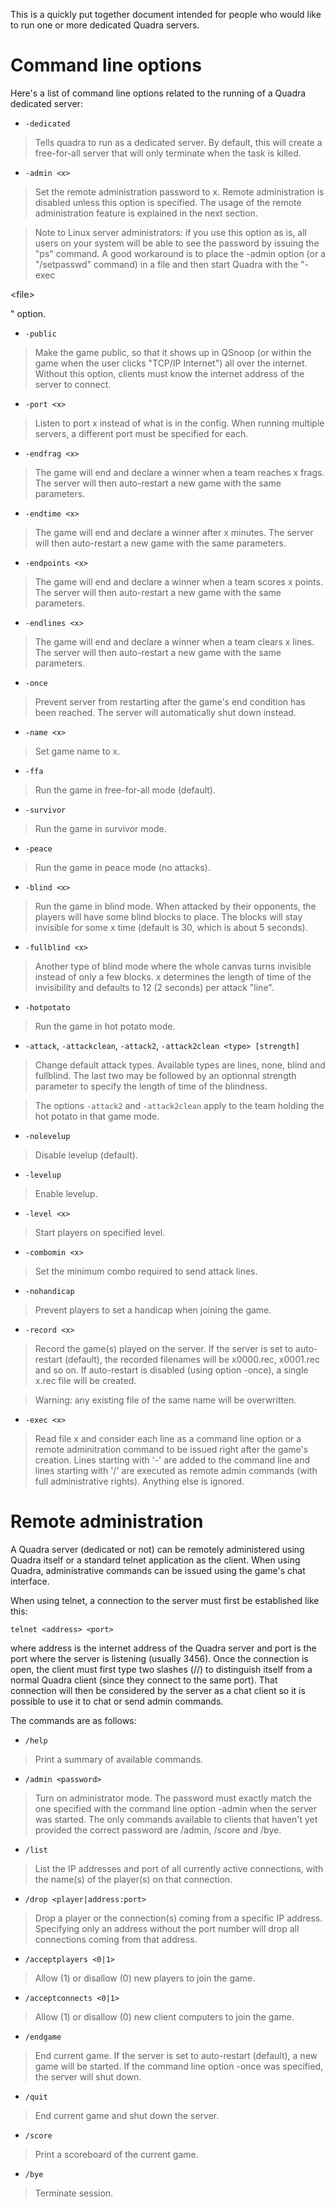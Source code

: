 This is a quickly put together document intended for people who
would like to run one or more dedicated Quadra servers.

# Command line options #

Here's a list of command line options related to the running of a Quadra dedicated server:

  * `-dedicated`

> Tells quadra to run as a dedicated server. By default, this will create a free-for-all server that will only terminate when the task is killed.

  * `-admin <x>`

> Set the remote administration password to x. Remote administration is disabled unless this option is specified. The usage of the remote administration feature is explained in the next section.

> Note to Linux server administrators: if you use this option as is, all users on your system will be able to see the password by issuing the "ps" command. A good workaround is to place the -admin option (or a "/setpasswd" command) in a file and then start Quadra with the "-exec 

&lt;file&gt;

" option.

  * `-public`

> Make the game public, so that it shows up in QSnoop (or within the game when the user clicks "TCP/IP Internet") all over the internet. Without this option, clients must know the internet address of the server to connect.

  * `-port <x>`

> Listen to port x instead of what is in the config.  When running multiple servers, a different port must be specified for each.

  * `-endfrag <x>`

> The game will end and declare a winner when a team reaches x frags. The server will then auto-restart a new game with the same parameters.

  * `-endtime <x>`

> The game will end and declare a winner after x minutes. The server will then auto-restart a new game with the same parameters.

  * `-endpoints <x>`

> The game will end and declare a winner when a team scores x points. The server will then auto-restart a new game with the same parameters.

  * `-endlines <x>`

> The game will end and declare a winner when a team clears x lines. The server will then auto-restart a new game with the same parameters.

  * `-once`

> Prevent server from restarting after the game's end condition has been reached. The server will automatically shut down instead.

  * `-name <x>`

> Set game name to x.

  * `-ffa`

> Run the game in free-for-all mode (default).

  * `-survivor`

> Run the game in survivor mode.

  * `-peace`

> Run the game in peace mode (no attacks).

  * `-blind <x>`

> Run the game in blind mode. When attacked by their opponents, the players will have some blind blocks to place. The blocks will stay invisible for some x time (default is 30, which is about 5 seconds).

  * `-fullblind <x>`

> Another type of blind mode where the whole canvas turns invisible instead of only a few blocks. x determines the length of time of the invisibility and defaults to 12 (2 seconds) per attack "line".

  * `-hotpotato`

> Run the game in hot potato mode.

  * `-attack`, `-attackclean`, `-attack2`, `-attack2clean <type> [strength]`

> Change default attack types. Available types are lines, none, blind and fullblind. The last two may be followed by an optionnal strength parameter to specify the length of time of the blindness.

> The options `-attack2` and `-attack2clean` apply to the team holding the hot potato in that game mode.

  * `-nolevelup`

> Disable levelup (default).

  * `-levelup`

> Enable levelup.

  * `-level <x>`

> Start players on specified level.

  * `-combomin <x>`

> Set the minimum combo required to send attack lines.

  * `-nohandicap`

> Prevent players to set a handicap when joining the game.

  * `-record <x>`

> Record the game(s) played on the server. If the server is set to auto-restart (default), the recorded filenames will be x0000.rec, x0001.rec and so on. If auto-restart is disabled (using option -once), a single x.rec file will be created.

> Warning: any existing file of the same name will be overwritten.

  * `-exec <x>`

> Read file x and consider each line as a command line option or a remote adminitration command to be issued right after the game's creation. Lines starting with '-' are added to the command line and lines starting with '/' are executed as remote admin commands (with full administrative rights). Anything else is ignored.

# Remote administration #

A Quadra server (dedicated or not) can be remotely administered using Quadra itself or a standard telnet application as the client. When using Quadra, administrative commands can be issued using the game's chat interface.

When using telnet, a connection to the server must first be established like this:

```
telnet <address> <port>
```

where address is the internet address of the Quadra server and port is the port where the server is listening (usually 3456). Once the connection is open, the client must first type two slashes (//) to distinguish itself from a normal Quadra client (since they connect to the same port). That connection will then be considered by the server as a chat client so it is possible to use it to chat or send admin commands.

The commands are as follows:

  * `/help`

> Print a summary of available commands.

  * `/admin <password>`

> Turn on administrator mode. The password must exactly match the one specified with the command line option -admin when the server was started. The only commands available to clients that haven't yet provided the correct password are /admin, /score and /bye.

  * `/list`

> List the IP addresses and port of all currently active connections, with the name(s) of the player(s) on that connection.

  * `/drop <player|address:port>`

> Drop a player or the connection(s) coming from a specific IP address. Specifying only an address without the port number will drop all connections coming from that address.

  * `/acceptplayers <0|1>`

> Allow (1) or disallow (0) new players to join the game.

  * `/acceptconnects <0|1>`

> Allow (1) or disallow (0) new client computers to join the game.

  * `/endgame`

> End current game. If the server is set to auto-restart (default), a new game will be started. If the command line option -once was specified, the server will shut down.

  * `/quit`

> End current game and shut down the server.

  * `/score`

> Print a scoreboard of the current game.

  * `/bye`

> Terminate session.